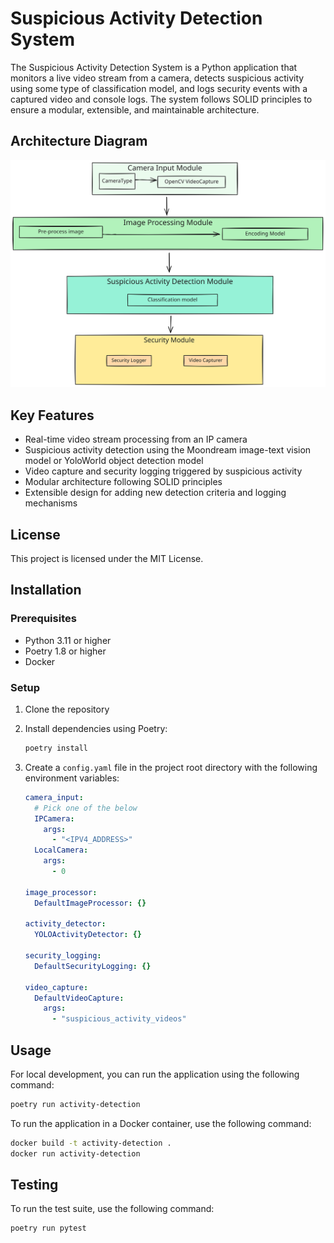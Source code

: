 # Suspicious Activity Detection System

The Suspicious Activity Detection System is a Python application that monitors a live video stream from a camera,
detects suspicious activity using some type of classification model, and logs security events with a captured video and
console logs. The system follows SOLID principles to ensure a modular, extensible, and maintainable architecture.

## Architecture Diagram

[architecture-diagram]: ./docs/architectureDiagram.svg

![Architecture Diagram][architecture-diagram]


## Key Features

- Real-time video stream processing from an IP camera
- Suspicious activity detection using the Moondream image-text vision model or YoloWorld object detection model
- Video capture and security logging triggered by suspicious activity
- Modular architecture following SOLID principles
- Extensible design for adding new detection criteria and logging mechanisms

## License
This project is licensed under the MIT License.

## Installation

### Prerequisites

- Python 3.11 or higher
- Poetry 1.8 or higher
- Docker

### Setup

1. Clone the repository
2. Install dependencies using Poetry:

    ```bash
    poetry install
    ```

3. Create a `config.yaml` file in the project root directory with the following environment variables:

    ```yaml
    camera_input:
      # Pick one of the below
      IPCamera:
        args:
          - "<IPV4_ADDRESS>"
      LocalCamera:
        args:
          - 0

    image_processor:
      DefaultImageProcessor: {}

    activity_detector:
      YOLOActivityDetector: {}

    security_logging:
      DefaultSecurityLogging: {}

    video_capture:
      DefaultVideoCapture:
        args:
          - "suspicious_activity_videos"

    ```

## Usage

For local development, you can run the application using the following command:
```bash
poetry run activity-detection
```

To run the application in a Docker container, use the following command:
```bash
docker build -t activity-detection .
docker run activity-detection
```

## Testing

To run the test suite, use the following command:
```bash
poetry run pytest
```
